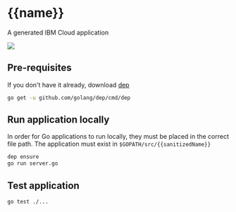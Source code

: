 # {{name}}

A generated IBM Cloud application

[![](https://img.shields.io/badge/IBM%20Cloud-powered-blue.svg)](https://bluemix.net)

## Pre-requisites

If you don't have it already, download [dep](https://github.com/golang/dep)
```bash
go get -u github.com/golang/dep/cmd/dep
```

## Run application locally

In order for Go applications to run locally, they must be placed in the correct file path. The application must exist in `$GOPATH/src/{{sanitizedName}}`


```bash
dep ensure
go run server.go
```

## Test application

```bash
go test ./...
```
